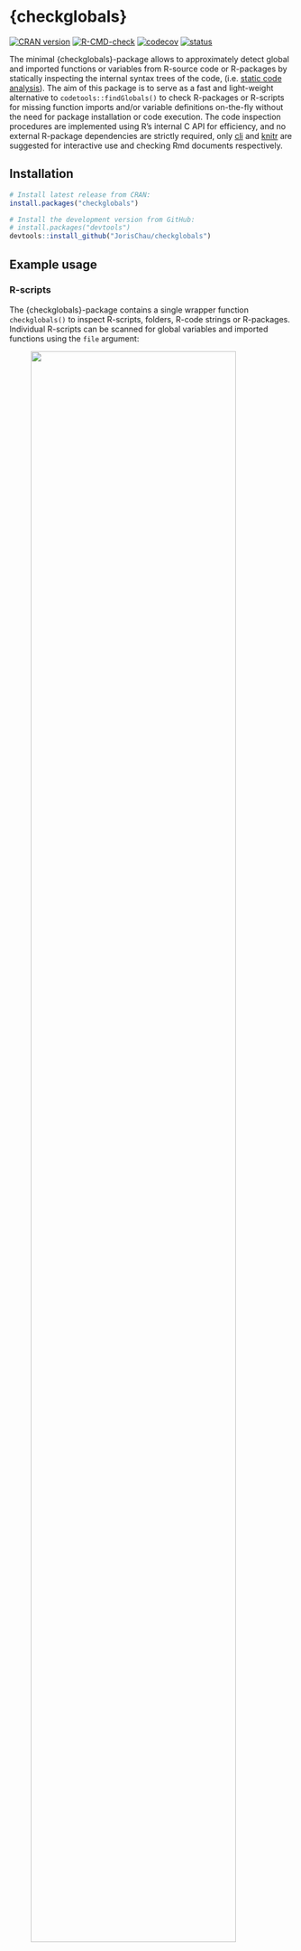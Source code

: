 
<!-- README.md is generated from README.Rmd. Please edit that file -->

# {checkglobals}

<!-- badges: start -->

[![CRAN
version](https://www.r-pkg.org/badges/version/checkglobals)](https://cran.r-project.org/package=checkglobals)
[![R-CMD-check](https://github.com/JorisChau/checkglobals/workflows/R-CMD-check/badge.svg)](https://github.com/JorisChau/checkglobals/actions)
[![codecov](https://codecov.io/gh/JorisChau/checkglobals/branch/master/graph/badge.svg)](https://app.codecov.io/gh/JorisChau/checkglobals)
[![status](https://tinyverse.netlify.app/badge/checkglobals)](https://CRAN.R-project.org/package=checkglobals)
<!-- badges: end -->

The minimal {checkglobals}-package allows to approximately detect global
and imported functions or variables from R-source code or R-packages by
statically inspecting the internal syntax trees of the code,
(i.e. [static code
analysis](https://en.wikipedia.org/wiki/Static_program_analysis)). The
aim of this package is to serve as a fast and light-weight alternative
to `codetools::findGlobals()` to check R-packages or R-scripts for
missing function imports and/or variable definitions on-the-fly without
the need for package installation or code execution. The code inspection
procedures are implemented using R’s internal C API for efficiency, and
no external R-package dependencies are strictly required, only
[cli](https://CRAN.R-project.org/package=cli) and
[knitr](https://CRAN.R-project.org/package=knitr) are suggested for
interactive use and checking Rmd documents respectively.

## Installation

``` r
# Install latest release from CRAN:
install.packages("checkglobals")

# Install the development version from GitHub:
# install.packages("devtools")
devtools::install_github("JorisChau/checkglobals")
```

## Example usage

### R-scripts

The {checkglobals}-package contains a single wrapper function
`checkglobals()` to inspect R-scripts, folders, R-code strings or
R-packages. Individual R-scripts can be scanned for global variables and
imported functions using the `file` argument:

<img src="./README/screen01.svg" width="85%" style="display: block; margin: auto;" />

<br>

The R-script in this example contains a simple R-Shiny application
available at
<https://raw.githubusercontent.com/rstudio/shiny-examples/main/004-mpg/app.R>.

#### Printed output

Printing the S3-object returned by `checkglobals()` outputs: 1. the
*name* and *location* of all unrecognized global variables; and 2. the
*name* and *location* of all detected imported functions grouped by
R-package.

The *location* `app.R#36` lists the R-file name (`app.R`) and line
number (`36`) of the detected variable or function. If
[cli](https://CRAN.R-project.org/package=cli) is installed and
cli-hyperlinks are supported, clicking the *location* links opens the
source file pointing to the given line number. The bars and counts
behind the imported package names highlight the number of function calls
detected from each package. This information can be used to get a better
sense of the importance of an imported package and how much effort it
would take to remove it as a dependency.

To inspect only the detected global variables or imported functions,
index the S3-object by its `globals` (`chk$globals`) or `imports`
(`chk$imports`) components. For instance, we can print detailed source
code references of the unrecognized global variables with:

<img src="./README/screen02.svg" width="85%" style="display: block; margin: auto;" />

#### Remote files

Instead of a local file, the `file` argument in `checkglobals()` can
also be a remote file location (e.g. a server or the web), in which case
the remote file is first downloaded as a temporary file with
`download.file()`.

<img src="./README/screen03.svg" width="85%" style="display: block; margin: auto;" />

### R Markdown files

The `file` argument in `checkglobals()` also accepts R Markdown (`.Rmd`
or `.Rmarkdown`) file locations. For R Markdown files, the R code chunks
are first extracted into a temporary R-script with `knitr::purl()`,
which is then analyzed by `checkglobals()`:

<img src="./README/screen04.svg" width="85%" style="display: block; margin: auto;" />

<br>

**Note**: R-packages that are imported or loaded, but have no detected
function imports are displayed with an *n/a* reference. This can happen
when `checkglobals()` falsely ignores one or more imported functions
from the given package or when the package is not actually needed as a
dependency. In both cases this is useful information to have. In the
above example, `tibble` is loaded in order to use `tribble()`, but the
`tribble()` function is also exported by `dplyr`, so it shows up under
the `dplyr` imports instead.

### Folders

Folders containing R-scripts can be scanned with the `dir` argument in
`checkglobals()`, which inspects all R-scripts present in `dir`. The
following example scans an R-Shiny app folder containing a `ui.R` and
`server.R` file (source:
<https://github.com/rstudio/shiny-examples/tree/main/018-datatable-options>),

<img src="./README/screen05.svg" width="85%" style="display: block; margin: auto;" />

<br>

**Note**: if imports are detected from an R-package not installed in the
current R-session, an alert is printed as in the example above. Function
calls accessing the missing R-package explicitly, using e.g. `::` or
`:::`, can still be fully identified as imports by `checkglobals()`.
Function calls with no reference to the missing R-package will be listed
as unrecognized globals.

### R-packages

R-package folders can be scanned with the `pkg` argument in
`checkglobals()`. Conceptually, `checkglobals()` scans all files in the
`/R` folder of the package and contrasts the detected (unrecognized)
globals and imports against the imports listed in the NAMESPACE file of
the package. R-scripts present elsewhere in the package (e.g. in the
`/inst` folder) are **not** analyzed, as these are not coupled to the
package NAMESPACE file. To illustrate, we can run `checkglobals()` on
its own package folder:

<img src="./README/screen06.svg" width="85%" style="display: block; margin: auto;" />

#### Bundled R-packages

Instead of local R-package folders, the `pkg` argument also accepts file
paths to bundled source R-packages (tar.gz). This can either be a tar.gz
package on the local filesystem, or a remote file location, such as the
web (similar to the `file` argument).

##### Local filesystem:

<img src="./README/screen07.svg" width="85%" style="display: block; margin: auto;" />

##### Remote file location:

<img src="./README/screen08a.svg" width="85%" style='margin-left:70px' style="display: block; margin: auto;" />
<img src="./README/screen08b.svg" width="85%" style='margin-top:-20px;margin-left:70px' style="display: block; margin: auto;" />

<br>

**Remark**: if `checkglobals()` is called without a `file`, `dir`,
`text` or `pkg` argument, the function is run in the current working
directory. If the current working directory is an R-package folder, this
is identical to `checkglobals(pkg = ".")`, otherwise the behavior is the
same as `checkglobals(dir = ".")`.

### Programmatic use

Several methods (e.g. `as.data.frame`, `as.matrix` or `as.character`)
are available to cast the S3-objects returned by `checkglobals()` to
common R-objects. This can be useful for further programmatic use of the
returned output:

``` r
chk <- checkglobals::checkglobals(pkg = "../checkglobals")

## data.frame with globals/imports 
as.data.frame(chk)
#>                  name package   type
#> 1          ansi_align     cli import
#> 2          ansi_nchar     cli import
#> 3        ansi_strtrim     cli import
#> 4         ansi_trimws     cli import
#> 5   cli_alert_success     cli import
#> 6   cli_alert_warning     cli import
#> 7              cli_h1     cli import
#> 8      code_highlight     cli import
#> 9            col_blue     cli import
#> 10          col_green     cli import
#> 11           col_grey     cli import
#> 12            col_red     cli import
#> 13          col_white     cli import
#> 14         col_yellow     cli import
#> 15      console_width     cli import
#> 16         style_bold     cli import
#> 17    style_hyperlink     cli import
#> 18       style_italic     cli import
#> 19             symbol     cli import
#> 20               tree     cli import
#> 21               purl   knitr import
#> 22      download.file   utils import
#> 23 installed.packages   utils import
#> 24             relist   utils import
#> 25              untar   utils import

## vector of package dependencies
checkglobals::as_vector(chk)[["package"]]
#> [1] "cli"   "knitr" "utils"
```

## Known limitations

Below is a non-exhaustive list of known limitations of the static code
analysis performed by `checkglobals()` to keep in mind for practical
use. These are cases that are either too ambiguous or complex to be
analyzed without evaluation of the code itself, where `checkglobals()`
fails to recognize a variable name (false negative) or falsely detects a
global variable when it should not (false positive).

#### Character variable/function names

``` r
## this works (character arguments are recognized as functions)
checkglobals(text = 'do.call(args = list(1), what = "median")')
checkglobals(text = 'Map("g", 1, n = 1)')
checkglobals(text = 'stats::aggregate(x ~ ., data = y, FUN = "g")')

## this doesn't work (evaluation is required)
checkglobals(text = 'g <- "f"; Map(g, 1, n = 1)')
checkglobals(text = "eval(substitute(g))") ## same for ~, expression, quote, bquote, Quote, etc.
```

``` r
## this works (calling a function in an exotic way)
checkglobals(text = '"head"(1:10)')
checkglobals(text = '`::`("utils", "head")(1:10)')
checkglobals(text = 'list("function" = utils::head)$`function`(1:10)')

## this doesn't work (evaluation is required)
checkglobals(text = 'get("head")(1:10)')
checkglobals(text = 'methods::getMethod("f", signature = "ANY")')
```

#### Package loading

``` r
## this works (simple evaluation of package names)
checkglobals(text = 'attachNamespace("utils"); head(1:10)')
checkglobals(text = 'pkg <- "utils"; library(pkg, character.only = TRUE); head(1:10)')

## this doesn't work (more complex evaluation is required)
checkglobals(text = 'pkg <- function() "utils"; library(pkg(), character.only = TRUE); head(1:10)')
checkglobals(text = 'loadPkg <- library; loadPkg(utils)')
checkglobals(text = 'box::use(utils[...])')
```

#### Unknown symbols

``` r
## this works (special functions self, private, super are recognized)
checkglobals(text = 'R6::R6Class("cl",
                   public = list(
                     initialize = function(...) self$f(...),
                     f = function(...) private$p
                   ),
                   private = list(
                     p = list()
                   ))')

## this doesn't work (data masking)
checkglobals(text = 'transform(mtcars, mpg2 = mpg^2)')
checkglobals(text = 'attach(iris); print(Sepal.Width)')
```

#### Lazy evaluation

``` r
## this works (basic lazy evaluation)
checkglobals(text = '{
    addy <- function(y) x + y 
    x <- 0
    addy(1)
}')
checkglobals(
  text = 'function() { 
    on.exit(rm(x))
    x <- 0 
}')

## this doesn't work (lazy evaluation in external functions)
checkglobals(
  text = 'server <- function(input, output) {
    add1x <- shiny::reactive({
      add1(input$x)
    })
    add1 <- function(x) x + 1  
  }')
```

## Useful references

Other useful functions and R-packages with design goals and/or
functionality related to {checkglobals} include:

- `codetools::findGlobals()`, detects global variables from R-scripts
  via static code analysis. This and other *codetools* functions
  underlie the source code checks run by `R CMD check`.
- [globals](https://CRAN.R-project.org/package=globals), R-package by H.
  Bengtsson providing a re-implementation of the functions in
  *codetools* to identify global variables using various strategies for
  export in parallel computations.
- `renv::dependencies()`, detects R-package dependencies by scanning all
  R-files in a project for imported functions or packages via static
  code analysis.
- [lintr](https://CRAN.R-project.org/package=lintr), R-package by J.
  Hester and others to perform general static code analysis in R
  projects. `lintr::object_usage_linter()` provides a wrapper of
  `codetools::checkUsage()` to detect global variables similar to
  `R CMD check`.

## License

MIT
